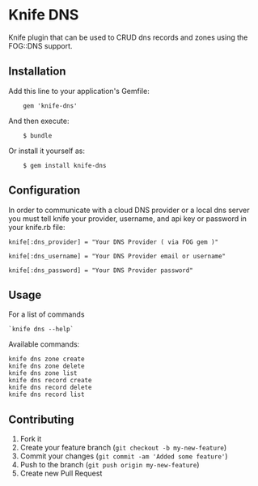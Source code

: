 Knife DNS
=========

Knife plugin that can be used to CRUD dns records and zones using the FOG::DNS support.

## Installation

Add this line to your application's Gemfile:

		gem 'knife-dns'

And then execute:

		$ bundle

Or install it yourself as:

		$ gem install knife-dns

## Configuration

In order to communicate with a cloud DNS provider or a local dns server you must tell knife your provider, username, and api key or password in your knife.rb file:

	knife[:dns_provider] = "Your DNS Provider ( via FOG gem )"

	knife[:dns_username] = "Your DNS Provider email or username"
	
	knife[:dns_password] = "Your DNS Provider password"

## Usage

For a list of commands 

	`knife dns --help`

Available commands:

	knife dns zone create
	knife dns zone delete
	knife dns zone list
	knife dns record create
	knife dns record delete
	knife dns record list

## Contributing

1. Fork it
2. Create your feature branch (`git checkout -b my-new-feature`)
3. Commit your changes (`git commit -am 'Added some feature'`)
4. Push to the branch (`git push origin my-new-feature`)
5. Create new Pull Request
